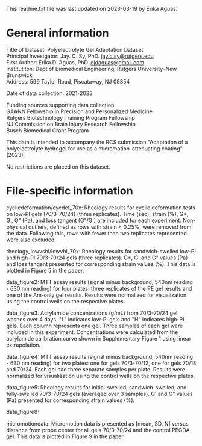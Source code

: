 This readme.txt file was last updated on 2023-03-19 by Erika Aguas.

# General information
Title of Dataset: Polyelectrolyte Gel Adaptation Dataset </br>
Principal Investgator: Jay. C. Sy, PhD. jay.c.sy@rutgers.edu </br>
First Author: Erika D. Aguas, PhD. ejdaguas@gmail.com </br>
Institutiton: Dept of Biomedical Engineering, Rutgers University–New Brunswick </br>
Address: 599 Taylor Road, Piscataway, NJ 08854 </br>

Date of data collection: 2021-2023

Funding sources supporting data collection: </br>
GAANN Fellowship in Precision and Personalized Medicine </br>
Rutgers Biotechnology Training Program Fellowship </br>
NJ Commission on Brain Injury Research Fellowship </br>
Busch Biomedical Grant Program

This data is intended to accompany the RCS submission "Adaptation of a polyelectrolyte hydrogel for use as a micromotion-attenuating coating" (2023).

No restrictions are placed on this dataset.

# File-specific information
cyclicdeformation/cycdef_70x: Rheology results for cyclic deformation tests on low-PI gels (70/3-70/24) (three replicates). Time (sec), strain (%), G*, G', G" (Pa), and loss tangent (G"/G') are included for each experiment. Non-physical outliers, defined as rows with strain < 0.25%, were removed from the data. Following this, rows with fewer than two replicates represented were also excluded.

rheology_lowvshi/lowvhi_70x: Rheology results for sandwich-swelled low-PI and high-PI 70/3-70/24 gels (three replicates). G*, G' and G" values (Pa) and loss tangent presented for corresponding strain values (%). This data is plotted in Figure 5 in the paper.

data_figure2: MTT assay results (signal minus background, 540nm reading - 630 nm reading) for four plates: three replicates of the PE gel results and one of the Am-only gel results. Results were normalized for visualization using the control wells on the respective plates.

data_figure3: Acrylamide concentrations (g/mL) from 70/3-70/24 gel washes over 4 days. "L" indicates low-PI gels and "H" indicates high-PI gels. Each column represents one gel. Three samples of each gel were included in this experiment. Concentrations were calculated from the acrylamide calibration curve shown in Supplementary Figure 1 using linear extrapolation.

data_figure4: MTT assay results (signal minus background, 540nm reading - 630 nm reading) for two plates: one for gels 70/3-70/12, one for gels 70/18 and 70/24. Each gel had three separate samples per plate. Results were normalized for visualization using the control wells on the respective plates. 

data_figure5: Rheology results for initial-swelled, sandwich-swelled, and fully-swelled 70/3-70/24 gels (averaged over 3 samples). G' and G" values (Pa) presented for corresponding strain values (%). 

data_figure8: 

micromotiondata: Micromotion data is presented as [mean, SD, N] versus distance from probe center for all gels 70/3-70/24 and the control PEGDA gel. This data is plotted in Figure 9 in the paper.


